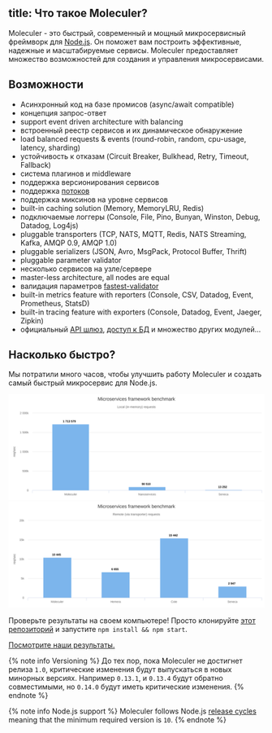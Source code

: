 title: Что такое Moleculer?
---
Moleculer - это быстрый, современный и мощный микросервисный фреймворк для [Node.js](https://nodejs.org/en/). Он поможет вам построить эффективные, надежные и масштабируемые сервисы. Moleculer предоставляет множество возможностей для создания и управления микросервисами.

## Возможности

- Асинхронный код на базе промисов (async/await compatible)
- концепция запрос-ответ
- support event driven architecture with balancing
- встроенный реестр сервисов и их динамическое обнаружение
- load balanced requests & events (round-robin, random, cpu-usage, latency, sharding)
- устойчивость к отказам (Circuit Breaker, Bulkhead, Retry, Timeout, Fallback)
- система плагинов и middleware
- поддержка версионирования сервисов
- поддержка [потоков](https://nodejs.org/dist/latest-v10.x/docs/api/stream.html)
- поддержка миксинов на уровне сервисов
- built-in caching solution (Memory, MemoryLRU, Redis)
- подключаемые логгеры (Console, File, Pino, Bunyan, Winston, Debug, Datadog, Log4js)
- pluggable transporters (TCP, NATS, MQTT, Redis, NATS Streaming, Kafka, AMQP 0.9, AMQP 1.0)
- pluggable serializers (JSON, Avro, MsgPack, Protocol Buffer, Thrift)
- pluggable parameter validator
- несколько сервисов на узле/сервере
- master-less architecture, all nodes are equal
- валидация параметров [fastest-validator](https://github.com/icebob/fastest-validator)
- built-in metrics feature with reporters (Console, CSV, Datadog, Event, Prometheus, StatsD)
- built-in tracing feature with exporters (Console, Datadog, Event, Jaeger, Zipkin)
- официальный [API шлюз](https://github.com/moleculerjs/moleculer-web), [доступ к БД](https://github.com/moleculerjs/moleculer-db) и множество других модулей...

## Насколько быстро?

Мы потратили много часов, чтобы улучшить работу Moleculer и создать самый быстрый микросервис для Node.js.

[![Локальный Benchmark](assets/benchmark/benchmark_local.svg)](http://cloud.highcharts.com/show/utideti) [![Удаленный Benchmark](assets/benchmark/benchmark_remote.svg)](http://cloud.highcharts.com/show/abyfite)

Проверьте результаты на своем компьютере! Просто клонируйте [этот репозиторий](https://github.com/icebob/microservices-benchmark) и запустите `npm install && npm start`.

[Посмотрите наши результаты.](benchmark.html)

{% note info Versioning %}
До тех пор, пока Moleculer не достигнет релиза `1.0`, критические изменения будут выпускаться в новых минорных версиях. Например `0.13.1`, и `0.13.4` будут обратно совместимыми, но `0.14.0` будут иметь критические изменения.
{% endnote %}


{% note info Node.js support %}
Moleculer follows Node.js [release cycles](https://nodejs.org/en/about/releases/) meaning that the minimum required version is `10`.
{% endnote %}
